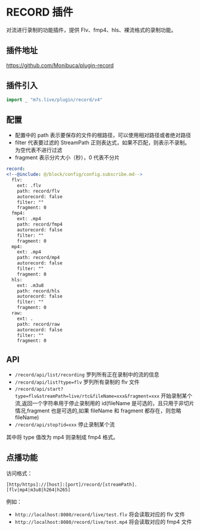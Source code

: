 # RECORD 插件

对流进行录制的功能插件，提供 Flv、fmp4、hls、裸流格式的录制功能。

## 插件地址

https://github.com/Monibuca/plugin-record

## 插件引入

```go
import _ "m7s.live/plugin/record/v4"
```

## 配置

- 配置中的 path 表示要保存的文件的根路径，可以使用相对路径或者绝对路径
- filter 代表要过滤的 StreamPath 正则表达式，如果不匹配，则表示不录制。为空代表不进行过滤
- fragment 表示分片大小（秒），0 代表不分片

```yaml
record:
<!--@include: @/block/config/config.subscribe.md-->
  flv:
    ext: .flv
    path: record/flv
    autorecord: false
    filter: ""
    fragment: 0
  fmp4:
    ext: .mp4
    path: record/fmp4
    autorecord: false
    filter: ""
    fragment: 0
  mp4:
    ext: .mp4
    path: record/mp4
    autorecord: false
    filter: ""
    fragment: 0
  hls:
    ext: .m3u8
    path: record/hls
    autorecord: false
    filter: ""
    fragment: 0
  raw:
    ext: .
    path: record/raw
    autorecord: false
    filter: ""
    fragment: 0
```

## API

- `/record/api/list/recording` 罗列所有正在录制中的流的信息
- `/record/api/list?type=flv` 罗列所有录制的 flv 文件
- `/record/api/start?type=flv&streamPath=live/rtc&fileName=xxx&fragment=xxx` 开始录制某个流,返回一个字符串用于停止录制用的 id(fileName 是可选的，且只用于非切片情况,fragment 也是可选的,如果 fileName 和 fragment 都存在，则忽略 fileName)
- `/record/api/stop?id=xxx` 停止录制某个流

其中将 type 值改为 mp4 则录制成 fmp4 格式。

## 点播功能

访问格式：

```
[http/https]://[host]:[port]/record/[streamPath].[flv|mp4|m3u8|h264|h265]
```

例如：

- `http://localhost:8080/record/live/test.flv` 将会读取对应的 flv 文件
- `http://localhost:8080/record/live/test.mp4` 将会读取对应的 fmp4 文件
